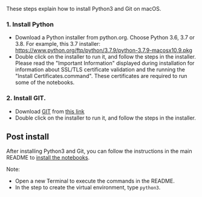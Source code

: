 These steps explain how to install Python3 and Git on macOS. 

### 1. Install Python

* Download a Python installer from python.org. Choose Python 3.6, 3.7 or 3.8. For example, this 3.7 installer: https://www.python.org/ftp/python/3.7.9/python-3.7.9-macosx10.9.pkg
* Double click on the installer to run it, and follow the steps in the installer. Please read the "Important Information" displayed during installation for information about SSL/TLS certificate validation and the running the "Install Certificates.command". These certificates are required to run some of the notebooks.

### 2. Install GIT. 

* Download [GIT](https://git-scm.com/download/mac) from [this link](https://sourceforge.net/projects/git-osx-installer/files/git-2.31.0-intel-universal-mavericks.dmg/download?use_mirror=autoselect)
* Double click on the installer to run it, and follow the steps in the installer.

## Post install

After installing Python3 and Git, you can follow the instructions in the main README to [install the notebooks](https://github.com/openvinotoolkit/openvino_notebooks). 

Note:
* Open a new Terminal to execute the commands in the README.
* In the step to create the virtual environment, type `python3`.
